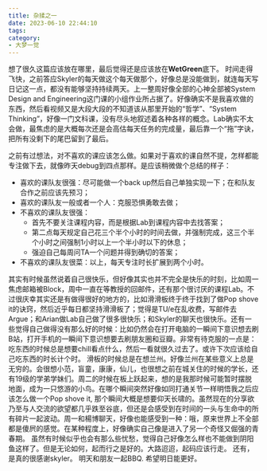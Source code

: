 ```yaml
---
title: 杂揉之一
date: 2023-06-10 22:44:10
tags:
category:
- 大梦一觉
---
```

想了很久这篇应该放在哪里，最后觉得还是应该放在**WetGreen**底下。
时间走得飞快，之前答应Skyler的每天做这个每天做那个，好像总是没能做到，就连每天写日记这一点，都没有能够坚持持续两天。上一整周好像全部的心神全部被System Design and Engineering这门课的小组作业所占据了。好像确实不是我喜欢做的东西，然后看视频又是大段大段的不知道该从那里开始的“哲学”、“System Thinking”，好像一门文科课，没有尽头地叙述着各种各样的概念。Lab确实不太会做，最焦虑的是大概每次还是会高估每天任务的完成量，最后靠一个“拖”字诀，把所有没剩下的尾巴留到了最后。
<!--more-->
之前有过想法，对不喜欢的课应该怎么做。如果对于喜欢的课自然不提，怎样都能专注做下去，就像昨天debug到四点那样。是应该稍微做个总结的样子：
* 喜欢的课队友很强：尽可能做一个back up然后自己单独实现一下；在和队友合作之前应该先预习；
* 喜欢的课队友一般或者一个人：克服恐惧勇敢去做；
* 不喜欢的课队友很强： 
    * 首先不要关注课程内容，而是根据Lab到课程内容中去找答案；
    * 第二点每天规定自己花三个半个小时的时间去做，并强制完成，这三个半个小时之间强制1小时以上一个半小时以下的休息；
    * 强迫自己每周问TA一个问题并得到确切的答案；
* 不喜欢的课队友很菜：以上，每天专注时长扩展到两个小时。

其实有时候虽然说着自己很快乐，但好像其实也并不完全是快乐的时刻，比如周一焦虑邮箱被Block，周中一直在等教授的回邮件，还有那个很讨厌的课程Lab。不过很庆幸其实还是有做得很好的地方的，比如滑滑板终于终于找到了做Pop shove it的诀窍，然后近乎每日都坚持滑滑板了；觉得是TU/e在乱收费，写邮件去Argue；和Arian做Lab自己做了很多很快乐；和Skyler的聊天也很快乐。还有一些觉得自己做得没有那么好的时候：比如仍然会在打开电脑的一瞬间下意识想去刷B站，打开手机的一瞬间下意识想要去刷朋友圈和豆瓣。非常有待克服的一点是：吃东西的时候总是想要chill看点什么，然后一看就很久过去了。或许下次应该给自己吃东西的时长计个时。
滑板的时候总是在想兰州。好像兰州在某些意义上总是无穷的。会很想小范，盲童，康康，仙儿，也很想之前在城关住的时候的学长，还有19级的学弟学妹们。周二的时候在板上跃起来，想的是我那时候可能暂时摆脱地面，成为一只悠游的小鸟。在哪个瞬间突然好像如同打通关节一样明悟我之后应该怎么做一个Pop shove it, 那个瞬间大概是想要仰天长啸的。虽然现在的分享欲乃至与人交流的欲望都几乎跌至谷底，但还是会感受到在时间的一头与生命中的所有碎片一起波动。周一和楊博聊天，好像也能感受到一种：哦，原来世界上不全部都是傻屄的感觉。在某种程度上，好像确实自己像是进入了另一个奇怪又倔强的青春期。
虽然有时候似乎也会有那么些忧愁，觉得自己好像怎么样也不能做到阴阳鱼这样了。但是无论如何，起而行之是好的。大路迢迢，起码应该行走。
还有，是真的很感谢skyler。
明天和朋友一起BBQ.
希望明日能更好。
